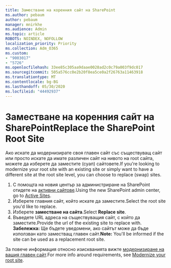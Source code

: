 ```yaml
---
title: Заместване на коренния сайт на SharePoint
ms.author: pebaum
author: pebaum
manager: mnirkhe
ms.audience: Admin
ms.topic: article
ROBOTS: NOINDEX, NOFOLLOW
localization_priority: Priority
ms.collection: Adm_O365
ms.custom:
- "9003017"
- "5726"
ms.openlocfilehash: 33ee85c305aa9daae0028ad2c0c79a003f9dc017
ms.sourcegitcommit: 505a576cc0e2b20f8ea5ce0a2f26763a11463918
ms.translationtype: MT
ms.contentlocale: bg-BG
ms.lasthandoff: 05/30/2020
ms.locfileid: "44492937"
---
```

# <a name="replace-the-sharepoint-root-site"></a><span data-ttu-id="2442d-102">Заместване на коренния сайт на SharePoint</span><span class="sxs-lookup"><span data-stu-id="2442d-102">Replace the SharePoint Root Site</span></span>
<span data-ttu-id="2442d-103">Ако искате да модернизирате своя главен сайт със съществуващ сайт или просто искате да имате различен сайт на нивото на root сайта, можете да изберете да заместите (суап) сайтовете.</span><span class="sxs-lookup"><span data-stu-id="2442d-103">If you're looking to modernize your root site with an existing site or simply want to have a different site at the root site level, you can choose to replace (swap) sites.</span></span>

1. <span data-ttu-id="2442d-104">С помощта на новия център за администриране на SharePoint отидете на [активни сайтове](https://admin.microsoft.com/sharepoint?page=siteManagement&modern=true).</span><span class="sxs-lookup"><span data-stu-id="2442d-104">Using the new SharePoint admin center, go to [Active Sites](https://admin.microsoft.com/sharepoint?page=siteManagement&modern=true).</span></span>
2. <span data-ttu-id="2442d-105">Изберете главния сайт, който искате да заместите.</span><span class="sxs-lookup"><span data-stu-id="2442d-105">Select the root site you'd like to replace.</span></span>
3. <span data-ttu-id="2442d-106">Изберете **заместване на сайта**.</span><span class="sxs-lookup"><span data-stu-id="2442d-106">Select **Replace site**.</span></span>
4. <span data-ttu-id="2442d-107">Въведете URL адреса на съществуващия сайт, с който да заместите.</span><span class="sxs-lookup"><span data-stu-id="2442d-107">Provide the url of the existing site to replace with.</span></span> <span data-ttu-id="2442d-108">**Забележка:** Ще бъдете уведомени, ако сайтът може да бъде използван като заместващ главен сайт.</span><span class="sxs-lookup"><span data-stu-id="2442d-108">**Note:** You'll be informed if the site can be used as a replacement root site.</span></span>

<span data-ttu-id="2442d-109">За повече информация относно изискванията вижте [модернизиране на вашия главен сайт](https://docs.microsoft.com/sharepoint/modern-root-site).</span><span class="sxs-lookup"><span data-stu-id="2442d-109">For more info around requirements, see [Modernize your root site](https://docs.microsoft.com/sharepoint/modern-root-site).</span></span>